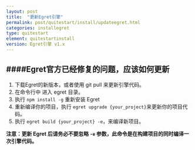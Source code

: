 ```yaml
---
layout: post
title:  "更新Egret引擎"
permalink: post/quitestart/install/updateegret.html
categories: installegret
type: quitestart
element: quitestartinstall
version: Egret引擎 v1.x
---
```


####Egret官方已经修复的问题，应该如何更新
---

1. 下载Egret的新版本，或者使用 git pull 来更新引擎代码。
2. 在命令行中 进入 egret 目录。
3. 执行 `npm install -g` 重新安装 Egret 
4. 重新编译你的项目，执行 `egret upgrade {your_project}`来更新你的项目代码。
5. 执行 `egret build {your_project} -e`，来编译新项目。
 

**注意：更新 Egret 后请务必不要忽略 `-e` 参数，此命令是在构建项目的同时编译一次引擎代码。**